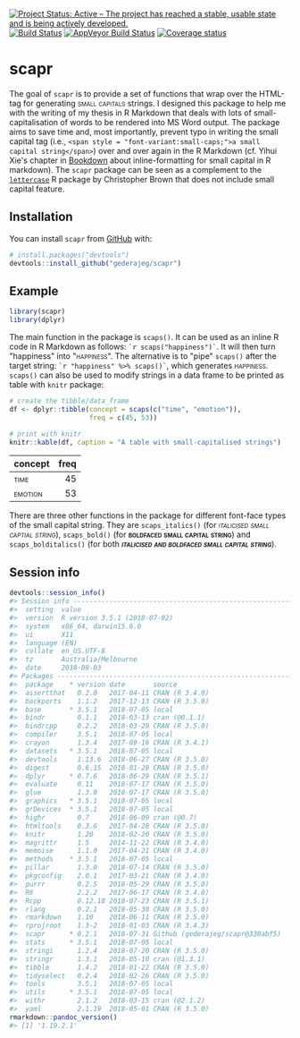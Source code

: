 
<!-- README.md is generated from README.Rmd. Please edit that file -->
[![Project Status: Active – The project has reached a stable, usable state and is being actively developed.](http://www.repostatus.org/badges/latest/active.svg)](http://www.repostatus.org/#active) [![Build Status](https://travis-ci.org/gederajeg/scapr.svg?branch=master)](https://travis-ci.org/gederajeg/scapr) [![AppVeyor Build Status](https://ci.appveyor.com/api/projects/status/github/gederajeg/scapr?branch=master&svg=true)](https://ci.appveyor.com/project/gederajeg/scapr) [![Coverage status](https://codecov.io/gh/gederajeg/scapr/branch/master/graph/badge.svg)](https://codecov.io/github/gederajeg/scapr?branch=master)

scapr
=====

The goal of `scapr` is to provide a set of functions that wrap over the HTML-tag for generating <span style="font-variant:small-caps;">small capitals</span> strings. I designed this package to help me with the writing of my thesis in R Markdown that deals with lots of small-capitalisation of words to be rendered into MS Word output. The package aims to save time and, most importantly, prevent typo in writing the small capital tag (i.e., `<span style = "font-variant:small-caps;">a small capital string</span>`) over and over again in the R Markdown (cf. Yihui Xie's chapter in [Bookdown](https://bookdown.org/yihui/bookdown/markdown-syntax.html) about inline-formatting for small capital in R markdown). The `scapr` package can be seen as a complement to the [`lettercase`](https://cran.r-project.org/package=lettercase) R package by Christopher Brown that does not include small capital feature.

Installation
------------

You can install `scapr` from [GitHub](https://github.com/) with:

``` r
# install.packages("devtools")
devtools::install_github("gederajeg/scapr")
```

Example
-------

``` r
library(scapr)
library(dplyr)
```

The main function in the package is `scaps()`. It can be used as an inline R code in R Markdown as follows: `` `r scaps("happiness")` ``. It will then turn "happiness" into "<span style="font-variant:small-caps;">happiness</span>". The alternative is to "pipe" `scaps()` after the target string: `` `r "happiness" %>% scaps()` ``, which generates <span style="font-variant:small-caps;">happiness</span>. `scaps()` can also be used to modify strings in a data frame to be printed as table with `knitr` package:

``` r
# create the tibble/data_frame
df <- dplyr::tibble(concept = scaps(c("time", "emotion")),
                    freq = c(45, 53))

# print with knitr
knitr::kable(df, caption = "A table with small-capitalised strings")
```

| concept                                               |  freq|
|:------------------------------------------------------|-----:|
| <span style="font-variant:small-caps;">time</span>    |    45|
| <span style="font-variant:small-caps;">emotion</span> |    53|

There are three other functions in the package for different font-face types of the small capital string. They are `scaps_italics()` (for <span style="font-variant:small-caps;">*italicised small captial string*</span>), `scaps_bold()` (for <span style="font-variant:small-caps;">**boldfaced small capital string**</span>) and `scaps_bolditalics()` (for both <span style="font-variant:small-caps;">***italicised and boldfaced small capital string***</span>).

Session info
------------

``` r
devtools::session_info()
#> Session info -------------------------------------------------------------
#>  setting  value                       
#>  version  R version 3.5.1 (2018-07-02)
#>  system   x86_64, darwin15.6.0        
#>  ui       X11                         
#>  language (EN)                        
#>  collate  en_US.UTF-8                 
#>  tz       Australia/Melbourne         
#>  date     2018-08-03
#> Packages -----------------------------------------------------------------
#>  package    * version date       source                          
#>  assertthat   0.2.0   2017-04-11 CRAN (R 3.4.0)                  
#>  backports    1.1.2   2017-12-13 CRAN (R 3.5.0)                  
#>  base       * 3.5.1   2018-07-05 local                           
#>  bindr        0.1.1   2018-03-13 cran (@0.1.1)                   
#>  bindrcpp     0.2.2   2018-03-29 CRAN (R 3.5.0)                  
#>  compiler     3.5.1   2018-07-05 local                           
#>  crayon       1.3.4   2017-09-16 CRAN (R 3.4.1)                  
#>  datasets   * 3.5.1   2018-07-05 local                           
#>  devtools     1.13.6  2018-06-27 CRAN (R 3.5.0)                  
#>  digest       0.6.15  2018-01-28 CRAN (R 3.5.0)                  
#>  dplyr      * 0.7.6   2018-06-29 CRAN (R 3.5.1)                  
#>  evaluate     0.11    2018-07-17 CRAN (R 3.5.0)                  
#>  glue         1.3.0   2018-07-17 CRAN (R 3.5.0)                  
#>  graphics   * 3.5.1   2018-07-05 local                           
#>  grDevices  * 3.5.1   2018-07-05 local                           
#>  highr        0.7     2018-06-09 cran (@0.7)                     
#>  htmltools    0.3.6   2017-04-28 CRAN (R 3.5.0)                  
#>  knitr        1.20    2018-02-20 CRAN (R 3.5.0)                  
#>  magrittr     1.5     2014-11-22 CRAN (R 3.4.0)                  
#>  memoise      1.1.0   2017-04-21 CRAN (R 3.4.0)                  
#>  methods    * 3.5.1   2018-07-05 local                           
#>  pillar       1.3.0   2018-07-14 CRAN (R 3.5.0)                  
#>  pkgconfig    2.0.1   2017-03-21 CRAN (R 3.4.0)                  
#>  purrr        0.2.5   2018-05-29 CRAN (R 3.5.0)                  
#>  R6           2.2.2   2017-06-17 CRAN (R 3.4.0)                  
#>  Rcpp         0.12.18 2018-07-23 CRAN (R 3.5.1)                  
#>  rlang        0.2.1   2018-05-30 CRAN (R 3.5.0)                  
#>  rmarkdown    1.10    2018-06-11 CRAN (R 3.5.0)                  
#>  rprojroot    1.3-2   2018-01-03 CRAN (R 3.4.3)                  
#>  scapr      * 0.2.1   2018-07-31 Github (gederajeg/scapr@330abf5)
#>  stats      * 3.5.1   2018-07-05 local                           
#>  stringi      1.2.4   2018-07-20 CRAN (R 3.5.0)                  
#>  stringr      1.3.1   2018-05-10 cran (@1.3.1)                   
#>  tibble       1.4.2   2018-01-22 CRAN (R 3.5.0)                  
#>  tidyselect   0.2.4   2018-02-26 CRAN (R 3.5.0)                  
#>  tools        3.5.1   2018-07-05 local                           
#>  utils      * 3.5.1   2018-07-05 local                           
#>  withr        2.1.2   2018-03-15 cran (@2.1.2)                   
#>  yaml         2.1.19  2018-05-01 CRAN (R 3.5.0)
rmarkdown::pandoc_version()
#> [1] '1.19.2.1'
```
